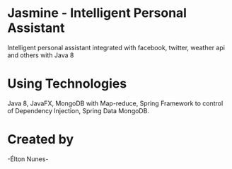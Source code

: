 # Jasmine - Intelligent Personal Assistant
Intelligent personal assistant integrated with facebook, twitter, weather api and others with Java 8

# Using Technologies
Java 8, JavaFX, MongoDB with Map-reduce, Spring Framework to control of Dependency Injection, Spring Data MongoDB.

# Created by 
-Élton Nunes-
